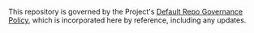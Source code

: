 This repository is governed by the Project's
[Default Repo Governance Policy](../project-docs/DEFAULT-REPOSITORY-GOVERNANCE.md),
which is incorporated here by reference, including any updates.
